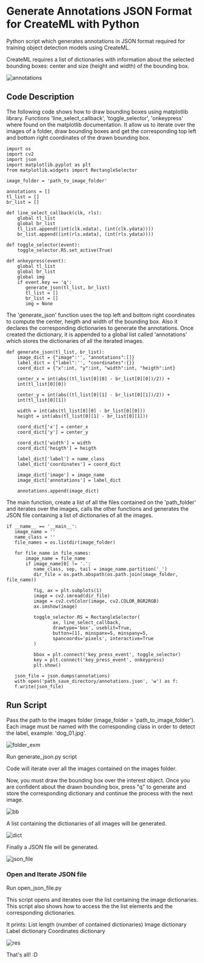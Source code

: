 # Generate Annotations JSON Format for CreateML with Python

Python script which generates annotations in JSON format required for training object detection models using CreateML.

CreateML requires a list of dictionaries with information about the selected bounding boxes: center and size (height and width) of the bounding box.


![annotations](https://user-images.githubusercontent.com/41980160/60399956-b2af1700-9b32-11e9-990d-c0dc039273ad.png)


## Code Description

The following code shows how to draw bounding boxes using matplotlib library. Functions 'line_select_callback', 'toggle_selector', 'onkeypress' where found on the matplotlib documentation. It allow us to iterate over the images of a folder, draw bounding boxes and get the corresponding top left and bottom right coordinates of the drawn bounding box.

```
import os
import cv2
import json
import matplotlib.pyplot as plt
from matplotlib.widgets import RectangleSelector

image_folder = 'path_to_image_folder'

annotations = []
tl_list = []
br_list = []

def line_select_callback(clk, rls):                                                                        
    global tl_list                                                                     
    global br_list                                                                 
    tl_list.append((int(clk.xdata), (int(clk.ydata))))                                
    br_list.append((int(rls.xdata), (int(rls.ydata))))
    
def toggle_selector(event):                                                         
    toggle_selector.RS.set_active(True)
    
def onkeypress(event):
    global tl_list
    global br_list
    global img
    if event.key == 'q':
       generate_json(tl_list, br_list)
       tl_list = []                                                                  
       br_list = []
       img = None
```

The 'generate_json' function uses the top left and bottom right coordinates to compute the center, heigth and width of the bounding box. Also it declares the corresponding dictionaries to generate the annotations. Once created the dictionary, it is appended to a global list called 'annotations' which stores the dictionaries of all the iterated images.

```
def generate_json(tl_list, br_list):
    image_dict = {"image":'', "annotations":[]}
    label_dict = {"label":'', "coordinates":{}}
    coord_dict = {"x":int, "y":int, "width":int, "heigth":int}
    
    center_x = int(abs((tl_list[0][0] - br_list[0][0])/2)) +     
    int(tl_list[0][0])
    
    center_y = int(abs((tl_list[0][1] - br_list[0][1])/2)) +  
    int(tl_list[0][1])
    
    width = int(abs(tl_list[0][0] - br_list[0][0]))
    height = int(abs(tl_list[0][1] - br_list[0][1]))
    
    coord_dict['x'] = center_x
    coord_dict['y'] = center_y
    
    coord_dict['width'] = width
    coord_dict['heigth'] = heigth
    
    label_dict['label'] = name_class
    label_dict['coordinates'] = coord_dict
    
    image_dict['image'] = image_name
    image_dict['annotations'] = label_dict
    
    annotations.append(image_dict)
```

The main function, create a list of all the files contained on the 'path_folder' and iterates over the images, calls the other functions and generates the JSON file containing a list of dictionaries of all the images.

```
if __name__ == '__main__':
   image_name = ''
   name_class = ''
   file_names = os.listdir(image_folder)
   
   for file_name in file_names:
       image_name = file_name
       if image_name[0] != '.':     
          name_class, sep, tail = image_name.partition('_')
          dir_file = os.path.abspath(os.path.join(image_folder, file_name))
          
          fig, ax = plt.subplots(1)      
          image = cv2.imread(dir_file)     
          image = cv2.cvtColor(image, cv2.COLOR_BGR2RGB)
          ax.imshow(image)
          
          toggle_selector.RS = RectangleSelector(
                 ax, line_select_callback,
                 drawtype='box', useblit=True,
                 button=[1], minspanx=5, minspany=5,
                 spancoords='pixels', interactive=True
          )
   
          bbox = plt.connect('key_press_event', toggle_selector) 
          key = plt.connect('key_press_event', onkeypress)
          plt.show()
          
   json_file = json.dumps(annotations)
   with open('path_save_directory/annotations.json', 'w') as f:
   f.write(json_file)
```


## Run Script

Pass the path to the images folder (image_folder = 'path_to_image_folder'). Each image must be named with the corresponding class in order to detect the label, example: 'dog_01.jpg'.

![folder_exm](https://user-images.githubusercontent.com/41980160/60400005-7af49f00-9b33-11e9-854b-700d0bedf4aa.png)

Run generate_json.py script

Code will iterate over all the images contained on the images folder.

Now, you must draw the bounding box over the interest object. Once you are confident about the drawn bounding box, press "q" to generate and store the corresponding dictionary and continue the process with the next image.

![bb](https://user-images.githubusercontent.com/41980160/60400013-9f507b80-9b33-11e9-9627-bf4b68558a1a.png)

A list containing the dictionaries of all images will be generated.

![dict](https://user-images.githubusercontent.com/41980160/60400020-b68f6900-9b33-11e9-94f7-b794d1dfb74f.png)

Finally a JSON file will be generated.

![json_file](https://user-images.githubusercontent.com/41980160/60400025-cc9d2980-9b33-11e9-9c7e-3afe755b6384.png)


### Open and Iterate JSON file

Run open_json_file.py

This script opens and iterates over the list containing the image dictionaries. This script also shows how to access the the list elements and the corresponding dictionaries.

It prints:
List length (number of contained dictionaries)
Image dictionary
Label dictionary
Coordinates dictionary

![res](https://user-images.githubusercontent.com/41980160/60400071-7d0b2d80-9b34-11e9-825d-0fecb61c483b.png)


That's all! :D
